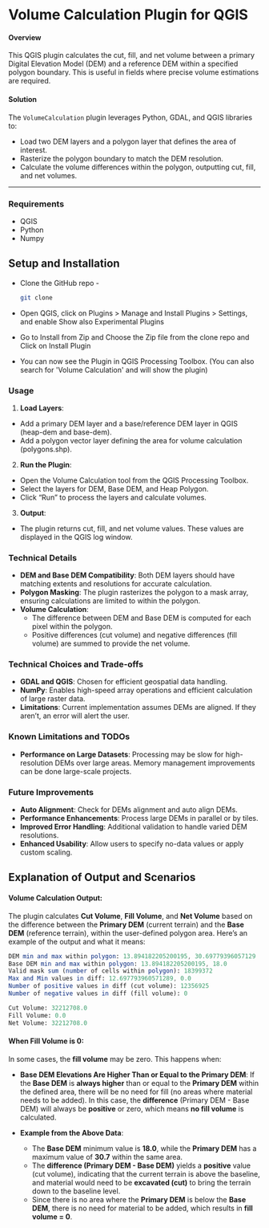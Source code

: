 # Volume Calculation Plugin for QGIS

#### Overview

This QGIS plugin calculates the cut, fill, and net volume between a primary Digital Elevation Model (DEM) and a reference DEM within a specified polygon boundary. This is useful in fields where precise volume estimations are required.

#### Solution

The `VolumeCalculation` plugin leverages Python, GDAL, and QGIS libraries to:

- Load two DEM layers and a polygon layer that defines the area of interest.
- Rasterize the polygon boundary to match the DEM resolution.
- Calculate the volume differences within the polygon, outputting cut, fill, and net volumes.

---

### Requirements

- QGIS
- Python
- Numpy

## Setup and Installation

- Clone the GitHub repo -
  
  ```bash
  git clone
  ```
  
- Open QGIS, click on Plugins > Manage and Install Plugins > Settings, and enable Show also Experimental Plugins
  
- Go to Install from Zip and Choose the Zip file from the clone repo and Click on Install Plugin
  
- You can now see the Plugin in QGIS Processing Toolbox. (You can also search for 'Volume Calculation' and will show the plugin)
  

### Usage

1. **Load Layers**:
  
  - Add a primary DEM layer and a base/reference DEM layer in QGIS (heap-dem and base-dem).
  - Add a polygon vector layer defining the area for volume calculation (polygons.shp).
2. **Run the Plugin**:
  
  - Open the Volume Calculation tool from the QGIS Processing Toolbox.
  - Select the layers for DEM, Base DEM, and Heap Polygon.
  - Click “Run” to process the layers and calculate volumes.
3. **Output**:
  
  - The plugin returns cut, fill, and net volume values. These values are displayed in the QGIS log window.

### Technical Details

- **DEM and Base DEM Compatibility**: Both DEM layers should have matching extents and resolutions for accurate calculation.
- **Polygon Masking**: The plugin rasterizes the polygon to a mask array, ensuring calculations are limited to within the polygon.
- **Volume Calculation**:
  - The difference between DEM and Base DEM is computed for each pixel within the polygon.
  - Positive differences (cut volume) and negative differences (fill volume) are summed to provide the net volume.

### Technical Choices and Trade-offs

- **GDAL and QGIS**: Chosen for efficient geospatial data handling.
- **NumPy**: Enables high-speed array operations and efficient calculation of large raster data.
- **Limitations**: Current implementation assumes DEMs are aligned. If they aren’t, an error will alert the user.

### Known Limitations and TODOs

- **Performance on Large Datasets**: Processing may be slow for high-resolution DEMs over large areas. Memory management improvements can be done large-scale projects.

### Future Improvements

- **Auto Alignment**: Check for DEMs alignment and auto align DEMs.
- **Performance Enhancements**: Process large DEMs in parallel or by tiles.
- **Improved Error Handling**: Additional validation to handle varied DEM resolutions.
- **Enhanced Usability**: Allow users to specify no-data values or apply custom scaling.

## Explanation of Output and Scenarios

#### **Volume Calculation Output:**

The plugin calculates **Cut Volume**, **Fill Volume**, and **Net Volume** based on the difference between the **Primary DEM** (current terrain) and the **Base DEM** (reference terrain), within the user-defined polygon area. Here’s an example of the output and what it means:

```mathematica
DEM min and max within polygon: 13.894182205200195, 30.69779396057129
Base DEM min and max within polygon: 13.894182205200195, 18.0
Valid mask sum (number of cells within polygon): 18399372
Max and Min values in diff: 12.697793960571289, 0.0
Number of positive values in diff (cut volume): 12356925
Number of negative values in diff (fill volume): 0

Cut Volume: 32212708.0
Fill Volume: 0.0
Net Volume: 32212708.0
```

#### **When Fill Volume is 0:**

In some cases, the **fill volume** may be zero. This happens when:

- **Base DEM Elevations Are Higher Than or Equal to the Primary DEM**: If the **Base DEM** is **always higher** than or equal to the **Primary DEM** within the defined area, there will be no need for fill (no areas where material needs to be added). In this case, the **difference** (Primary DEM - Base DEM) will always be **positive** or zero, which means **no fill volume** is calculated.
  
- **Example from the Above Data**:
  
  - The **Base DEM** minimum value is **18.0**, while the **Primary DEM** has a maximum value of **30.7** within the same area.
  - The **difference (Primary DEM - Base DEM)** yields a **positive** value (cut volume), indicating that the current terrain is above the baseline, and material would need to be **excavated (cut)** to bring the terrain down to the baseline level.
  - Since there is no area where the **Primary DEM** is below the **Base DEM**, there is no need for material to be added, which results in **fill volume = 0**.